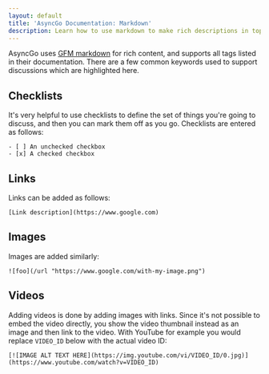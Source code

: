 ```yaml
---
layout: default
title: 'AsyncGo Documentation: Markdown'
description: Learn how to use markdown to make rich descriptions in topics
---
```


AsyncGo uses [GFM markdown](https://github.github.com/gfm/) for rich content, and supports all tags listed in their documentation.
There are a few common keywords used to support discussions which are highlighted here.

## Checklists

It's very helpful to use checklists to define the set of things you're going to discuss, and then you can mark them
off as you go. Checklists are entered as follows:

```
- [ ] An unchecked checkbox
- [x] A checked checkbox
```

## Links

Links can be added as follows:

```
[Link description](https://www.google.com)
```

## Images

Images are added similarly:

```
![foo](/url "https://www.google.com/with-my-image.png")
```

## Videos

Adding videos is done by adding images with links. Since it's not possible to embed the video directly, you show the video thumbnail instead as an image and then link to the video. With YouTube for example you would replace `VIDEO_ID` below with the actual video ID:

```
[![IMAGE ALT TEXT HERE](https://img.youtube.com/vi/VIDEO_ID/0.jpg)](https://www.youtube.com/watch?v=VIDEO_ID)
```